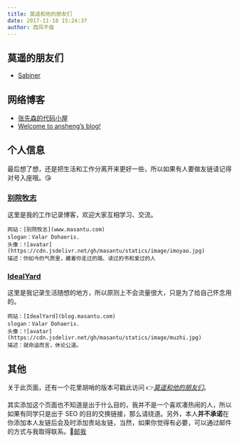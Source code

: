 ```yaml
---
title: 莫遥和他的朋友们
date: 2017-11-18 15:24:37
author: 西风不瘦
---
```


## 莫遥的朋友们  
 
- [Sabiner](http://106.12.52.147/)

## 网络博客 

- [张先森的代码小屋](nullcc.github.io)
- [Welcome to ansheng’s blog!](https://blog.ansheng.me/)

## 个人信息

最后想了想，还是把生活和工作分离开来更好一些，所以如果有人要做友链请记得对号入座哦。😘

### [别院牧志](https://www.masantu.com/)

这里是我的工作记录博客，欢迎大家互相学习、交流。
```
网站：[别院牧志](www.masantu.com)
slogan：Valar Dohaeris.
头像：![avatar](https://cdn.jsdelivr.net/gh/masantu/statics/image/imoyao.jpg)
描述：你如今的气质里，藏着你走过的路、读过的书和爱过的人
```

### [IdealYard](https://blog.masantu.com)
这里是我记录生活随想的地方，所以原则上不会流量很大，只是为了给自己怀念用的。
```
网站：[IdealYard](blog.masantu.com)
slogan：Valar Dohaeris.
头像：![avatar](https://cdn.jsdelivr.net/gh/masantu/statics/image/muzhi.jpg)
描述：就命运而言，休论公道。
```

## 其他

关于此页面，还有一个花里胡哨的版本可戳此访问 👉[*莫遥和他的朋友们*](https://blog.masantu.com/Friends)。

其实添加这个页面也不知道是出于什么目的，我并不是一个喜欢凑热闹的人，所以如果有同学只是出于 SEO 的目的交换链接，那么请绕道。另外，本人**并不承诺**在你添加本人友链后会及时添加贵站友链，当然，如果你觉得有必要，可以通过邮件的方式与我取得联系。📧[邮我](immoyao@gmail.com)